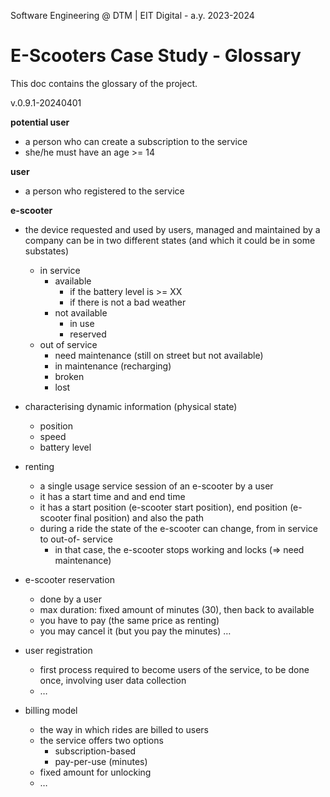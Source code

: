 Software Engineering @ DTM | EIT Digital - a.y. 2023-2024 

# E-Scooters Case Study - Glossary #

This doc contains the glossary of the project.

v.0.9.1-20240401

**potential user**
- a person who can create a subscription to the service
- she/he must have an age >= 14


**user**
- a person who registered to the service

**e-scooter**
- the device requested and used by users, managed and maintained by a company
can be in two different states (and which it could be in some substates)
    - in service
        - available 
            - if the battery level is >= XX 
            - if there is not a bad weather
        - not available 
            - in use
            - reserved
    - out of service 
        - need maintenance (still on street but not available)
        - in maintenance (recharging)
        - broken
        - lost
- characterising dynamic information (physical state)
    - position
    - speed
    - battery level

- renting
    - a single usage service session of an e-scooter by a  user
    - it has a start time and and end time
    - it has a start position (e-scooter start position), end position (e-scooter final position) and also the path
    - during a ride the state of the e-scooter can change, from in service to out-of- service
        - in that case, the e-scooter stops working and locks (=> need maintenance)

- e-scooter reservation
    - done by a user
    - max duration: fixed amount of minutes (30), then back to available
    - you have to pay (the same price as renting)
    - you may cancel it (but you pay the minutes)
…

- user registration 
    - first process required to become users of the service, to be done once, involving user data collection 
    - …

- billing model
    - the way in which rides are billed to users
    - the service offers two options
        - subscription-based
        - pay-per-use (minutes)
    - fixed amount for unlocking
    - …


